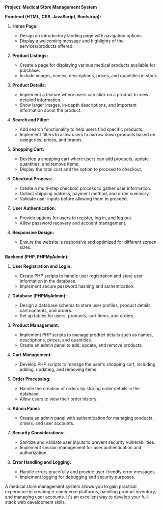 **Project: Medical Store Management System**

**Frontend (HTML, CSS, JavaScript, Bootstrap):**

1. **Home Page:**
   - Design an introductory landing page with navigation options.
   - Display a welcoming message and highlights of the services/products offered.

2. **Product Listings:**
   - Create a page for displaying various medical products available for purchase.
   - Include images, names, descriptions, prices, and quantities in stock.

3. **Product Details:**
   - Implement a feature where users can click on a product to view detailed information.
   - Show larger images, in-depth descriptions, and important information about the product.

4. **Search and Filter:**
   - Add search functionality to help users find specific products.
   - Implement filters to allow users to narrow down products based on categories, prices, and brands.

5. **Shopping Cart:**
   - Develop a shopping cart where users can add products, update quantities, and remove items.
   - Display the total cost and the option to proceed to checkout.

6. **Checkout Process:**
   - Create a multi-step checkout process to gather user information.
   - Collect shipping address, payment method, and order summary.
   - Validate user inputs before allowing them to proceed.

7. **User Authentication:**
   - Provide options for users to register, log in, and log out.
   - Allow password recovery and account management.

8. **Responsive Design:**
   - Ensure the website is responsive and optimized for different screen sizes.

**Backend (PHP, PHPMyAdmin):**

1. **User Registration and Login:**
   - Create PHP scripts to handle user registration and store user information in the database.
   - Implement secure password hashing and authentication.

2. **Database (PHPMyAdmin):**
   - Design a database schema to store user profiles, product details, cart contents, and orders.
   - Set up tables for users, products, cart items, and orders.

3. **Product Management:**
   - Implement PHP scripts to manage product details such as names, descriptions, prices, and quantities.
   - Create an admin panel to add, update, and remove products.

4. **Cart Management:**
   - Develop PHP scripts to manage the user's shopping cart, including adding, updating, and removing items.

5. **Order Processing:**
   - Handle the creation of orders by storing order details in the database.
   - Allow users to view their order history.

6. **Admin Panel:**
   - Create an admin panel with authentication for managing products, orders, and user accounts.

7. **Security Considerations:**
   - Sanitize and validate user inputs to prevent security vulnerabilities.
   - Implement session management for user authentication and authorization.

8. **Error Handling and Logging:**
   - Handle errors gracefully and provide user-friendly error messages.
   - Implement logging for debugging and security purposes.

A medical store management system allows you to gain practical experience in creating e-commerce platforms, handling product inventory, and managing user accounts. It's an excellent way to develop your full-stack web development skills.
